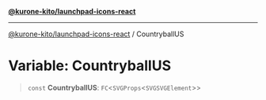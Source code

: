 [**@kurone-kito/launchpad-icons-react**](../README.md)

***

[@kurone-kito/launchpad-icons-react](../globals.md) / CountryballUS

# Variable: CountryballUS

> `const` **CountryballUS**: `FC`\<`SVGProps`\<`SVGSVGElement`\>\>
